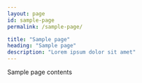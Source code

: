 ```yaml
---
layout: page
id: sample-page
permalink: /sample-page/

title: "Sample page"
heading: "Sample page"
description: "Lorem ipsum dolor sit amet"
---
```


Sample page contents